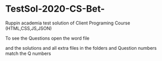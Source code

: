 # TestSol-2020-CS-Bet-

Ruppin academia test solution of Client Programing Course  (HTML,CSS,JS,JSON)

To see the Questions open the word file

and the solutions and all extra files in the folders and Question numbers match the Q numbers
